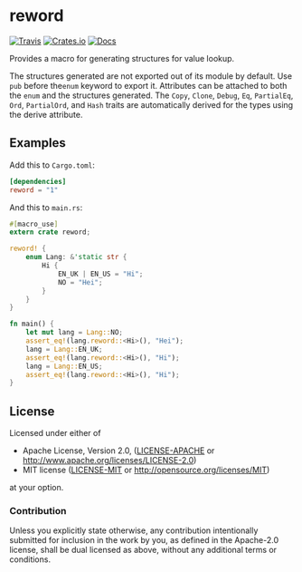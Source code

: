 # reword
[![Travis](https://travis-ci.org/evenorog/reword.svg?branch=master)](https://travis-ci.org/evenorog/reword)
[![Crates.io](https://img.shields.io/crates/v/reword.svg)](https://crates.io/crates/reword)
[![Docs](https://docs.rs/reword/badge.svg)](https://docs.rs/reword)

Provides a macro for generating structures for value lookup.

The structures generated are not exported out of its module by default.
Use `pub` before the`enum` keyword to export it.
Attributes can be attached to both the `enum` and the structures generated.
The `Copy`, `Clone`, `Debug`, `Eq`, `PartialEq`, `Ord`, `PartialOrd`, and `Hash` traits are
automatically derived for the types using the derive attribute.

## Examples

Add this to `Cargo.toml`:

```toml
[dependencies]
reword = "1"
```

And this to `main.rs`:

```rust
#[macro_use]
extern crate reword;

reword! {
    enum Lang: &'static str {
        Hi {
            EN_UK | EN_US = "Hi";
            NO = "Hei";
        }
    }
}

fn main() {
    let mut lang = Lang::NO;
    assert_eq!(lang.reword::<Hi>(), "Hei");
    lang = Lang::EN_UK;
    assert_eq!(lang.reword::<Hi>(), "Hi");
    lang = Lang::EN_US;
    assert_eq!(lang.reword::<Hi>(), "Hi");
}
```

## License

Licensed under either of

 * Apache License, Version 2.0, ([LICENSE-APACHE](LICENSE-APACHE) or http://www.apache.org/licenses/LICENSE-2.0)
 * MIT license ([LICENSE-MIT](LICENSE-MIT) or http://opensource.org/licenses/MIT)

at your option.

### Contribution

Unless you explicitly state otherwise, any contribution intentionally submitted
for inclusion in the work by you, as defined in the Apache-2.0 license, shall be dual licensed as above, without any
additional terms or conditions.
